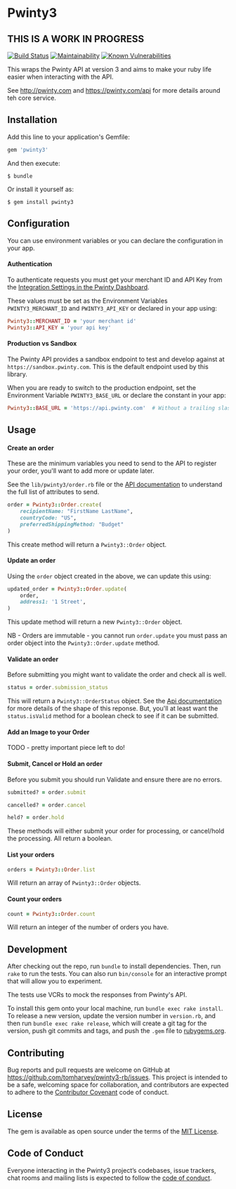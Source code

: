 # Pwinty3

## THIS IS A WORK IN PROGRESS

[![Build Status](https://travis-ci.org/tomharvey/pwinty3-rb.svg?branch=master)](https://travis-ci.org/tomharvey/pwinty3-rb)
[![Maintainability](https://api.codeclimate.com/v1/badges/e92699eebe92f2db5758/maintainability)](https://codeclimate.com/github/tomharvey/pwinty3-rb/maintainability)
[![Known Vulnerabilities](https://snyk.io//test/github/tomharvey/pwinty3-rb/badge.svg?targetFile=Gemfile.lock)](https://snyk.io//test/github/tomharvey/pwinty3-rb?targetFile=Gemfile.lock)


This wraps the Pwinty API at version 3 and aims to make your ruby life easier when interacting with the API.

See http://pwinty.com and https://pwinty.com/api for more details around teh core service.

## Installation

Add this line to your application's Gemfile:

```ruby
gem 'pwinty3'
```

And then execute:

    $ bundle

Or install it yourself as:

    $ gem install pwinty3

## Configuration
You can use environment variables or you can declare the configuration in your app.

#### Authentication
To authenticate requests you must get your merchant ID and API Key from the
[Integration Settings in the Pwinty Dashboard](https://beta-dashboard.pwinty.com/settings/integrations).

These values must be set as the Environment Variables `PWINTY3_MERCHANT_ID` and `PWINTY3_API_KEY`
or declared in your app using:

```ruby
Pwinty3::MERCHANT_ID = 'your merchant id'
Pwinty3::API_KEY = 'your api key'
```

#### Production vs Sandbox
The Pwinty API provides a sandbox endpoint to test and develop against at `https://sandbox.pwinty.com`. This is the default
endpoint used by this library.

When you are ready to switch to the production endpoint, set the Environment Variable `PWINTY3_BASE_URL` or declare the
constant in your app:

``` ruby
Pwinty3::BASE_URL = 'https://api.pwinty.com'  # Without a trailing slash
```

## Usage

#### Create an order

These are the minimum variables you need to send to the API to register your order, you'll want to add more or update later.

See the `lib/pwinty3/order.rb` file or the [API documentation](https://pwinty.com/api/#orders-create)
to understand the full list of attributes to send.

``` ruby
order = Pwinty3::Order.create(
	recipientName: "FirstName LastName",
	countryCode: "US",
	preferredShippingMethod: "Budget"
)
```

This create method will return a `Pwinty3::Order` object.

#### Update an order

Using the `order` object created in the above, we can update this using:

``` ruby
updated_order = Pwinty3::Order.update(
	order,
	address1: '1 Street',
)
```

This update method will return a new `Pwinty3::Order` object.

NB - Orders are immutable - you cannot run `order.update`
you must pass an order object into the `Pwinty3::Order.update` method.

#### Validate an order

Before submitting you might want to validate the order and check all is well.

``` ruby
status = order.submission_status
```

This will return a `Pwinty3::OrderStatus` object. See the [Api documentation](https://pwinty.com/api/#orders-validate)
for more details of the shape of this reponse. But, you'll at least want the `status.isValid` method for a boolean
check to see if it can be submitted.

#### Add an Image to your Order

TODO - pretty important piece left to do!


#### Submit, Cancel or Hold an order

Before you submit you should run Validate and ensure there are no errors.

``` ruby
submitted? = order.submit

cancelled? = order.cancel

held? = order.hold
```

These methods will either submit your order for processing, or cancel/hold the processing. All return a boolean.

#### List your orders

``` ruby
orders = Pwinty3::Order.list
```

Will return an array of `Pwinty3::Order` objects.

#### Count your orders

``` ruby
count = Pwinty3::Order.count
```
Will return an integer of the number of orders you have.



## Development

After checking out the repo, run `bundle` to install dependencies. Then, run `rake` to run the tests. You can also run `bin/console` for an interactive prompt that will allow you to experiment.

The tests use VCRs to mock the responses from Pwinty's API.

To install this gem onto your local machine, run `bundle exec rake install`. To release a new version, update the version number in `version.rb`, and then run `bundle exec rake release`, which will create a git tag for the version, push git commits and tags, and push the `.gem` file to [rubygems.org](https://rubygems.org).

## Contributing

Bug reports and pull requests are welcome on GitHub at https://github.com/tomharvey/pwinty3-rb/issues. This project is intended to be a safe, welcoming space for collaboration, and contributors are expected to adhere to the [Contributor Covenant](http://contributor-covenant.org) code of conduct.

## License

The gem is available as open source under the terms of the [MIT License](https://opensource.org/licenses/MIT).

## Code of Conduct

Everyone interacting in the Pwinty3 project’s codebases, issue trackers, chat rooms and mailing lists is expected to follow the [code of conduct](https://github.com/tomharvey/pwinty3-rb/blob/master/CODE_OF_CONDUCT.md).
